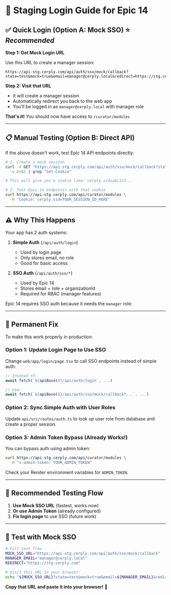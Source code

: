 # 🔐 Staging Login Guide for Epic 14

## ✅ **Quick Login (Option A: Mock SSO)** ⭐ *Recommended*

**Step 1: Get Mock Login URL**

Use this URL to create a manager session:
```
https://api-stg.cerply.com/api/auth/sso/mock/callback?state=test&mock=true&email=manager@cerply.local&redirect=https://stg.cerply.com
```

**Step 2: Visit that URL**
- It will create a manager session
- Automatically redirect you back to the web app
- You'll be logged in as `manager@cerply.local` with manager role

**That's it!** You should now have access to `/curator/modules`

---

## 📋 **Manual Testing (Option B: Direct API)**

If the above doesn't work, test Epic 14 API endpoints directly:

```bash
# 1. Create a mock session
curl -X GET "https://api-stg.cerply.com/api/auth/sso/mock/callback?state=test&mock=true&email=manager@cerply.local" \
  -v 2>&1 | grep "Set-Cookie"

# This will give you a cookie like: cerply.sid=abc123...

# 2. Test Epic 14 endpoints with that cookie
curl https://api-stg.cerply.com/api/curator/modules \
  -H "Cookie: cerply.sid=YOUR_SESSION_ID_HERE"
```

---

## ⚠️ **Why This Happens**

Your app has 2 auth systems:

1. **Simple Auth** (`/api/auth/login`)
   - Used by login page
   - Only stores email, no role
   - Good for basic access

2. **SSO Auth** (`/api/auth/sso/*`)
   - Used by Epic 14
   - Stores email + role + organizationId
   - Required for RBAC (manager features)

Epic 14 requires SSO auth because it needs the `manager` role.

---

## 🔧 **Permanent Fix**

To make this work properly in production:

### **Option 1: Update Login Page to Use SSO**

Change `web/app/login/page.tsx` to call SSO endpoints instead of simple auth:

```typescript
// Instead of:
await fetch(`${apiBase()}/api/auth/login`, ...)

// Use:
await fetch(`${apiBase()}/api/auth/sso/mock/callback?...`, ...)
```

### **Option 2: Sync Simple Auth with User Roles**

Update `api/src/routes/auth.ts` to look up user role from database and create a proper session.

### **Option 3: Admin Token Bypass (Already Works!)**

You can bypass auth using admin token:

```bash
curl https://api-stg.cerply.com/api/curator/modules \
  -H "x-admin-token: YOUR_ADMIN_TOKEN"
```

Check your Render environment variables for `ADMIN_TOKEN`.

---

## 🎯 **Recommended Testing Flow**

1. **Use Mock SSO URL** (fastest, works now)
2. **Or use Admin Token** (already configured)
3. **Fix login page** to use SSO (future work)

---

## 📝 **Test with Mock SSO**

```bash
# Full test flow
MOCK_SSO_URL="https://api-stg.cerply.com/api/auth/sso/mock/callback"
MANAGER_EMAIL="manager@cerply.local"
REDIRECT="https://stg.cerply.com"

# Visit this URL in your browser:
echo "${MOCK_SSO_URL}?state=test&mock=true&email=${MANAGER_EMAIL}&redirect=${REDIRECT}"
```

**Copy that URL and paste it into your browser!** 🚀

